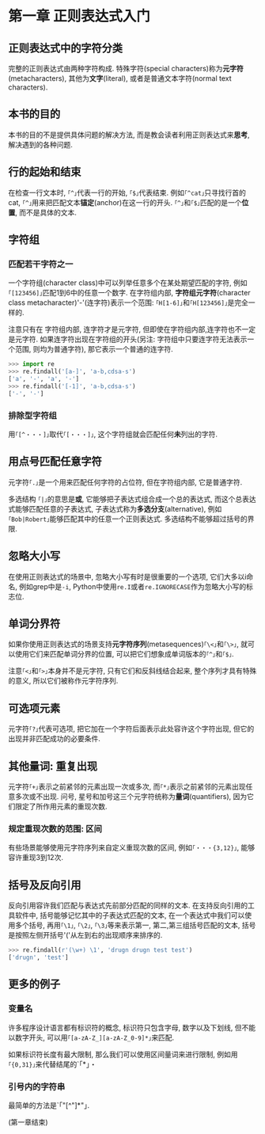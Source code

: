 # 第一章 正则表达式入门

## 正则表达式中的字符分类
完整的正则表达式由两种字符构成. 特殊字符(special characters)称为**元字符**(metacharacters), 其他为**文字**(literal), 或者是普通文本字符(normal text characters).

## 本书的目的
本书的目的不是提供具体问题的解决方法, 而是教会读者利用正则表达式来**思考**, 解决遇到的各种问题.

## 行的起始和结束
在检查一行文本时, `｢^｣`代表一行的开始, `｢$｣`代表结束. 例如`｢^cat｣`只寻找行首的cat, `｢^｣`用来把匹配文本**锚定**(anchor)在这一行的开头. `｢^｣`和`｢$｣`匹配的是一个**位置**, 而不是具体的文本.

## 字符组

### 匹配若干字符之一
一个字符组(character class)中可以列举任意多个在某处期望匹配的字符, 例如`｢[123456]｣`匹配1到6中的任意一个数字. 在字符组内部, **字符组元字符**(character class metacharacter)'-'(连字符)表示一个范围: `｢H[1-6]｣`和`｢H[123456]｣`是完全一样的.

注意只有在
字符组内部, 连字符才是元字符, 但即使在字符组内部,连字符也不一定是元字符. 如果连字符出现在字符组的开头(另注: 字符组中只要连字符无法表示一个范围, 则均为普通字符), 那它表示一个普通的连字符.

```python
>>> import re
>>> re.findall('[a-]', 'a-b,cdsa-s')
['a', '-', 'a', '-']
>>> re.findall('[-1]', 'a-b,cdsa-s')
['-', '-']
```

### 排除型字符组
用`｢[^・・・]｣`取代`｢[・・・]｣`, 这个字符组就会匹配任何**未**列出的字符.

## 用点号匹配任意字符
元字符`｢.｣`是一个用来匹配任何字符的占位符, 但在字符组内部, 它是普通字符.

多选结构
`｢|｣`的意思是**或**, 它能够把子表达式组合成一个总的表达式, 而这个总表达式能够匹配任意的子表达式, 子表达式称为**多选分支**(alternative), 例如`｢Bob|Robert｣`能够匹配其中的任意一个正则表达式.
多选结构不能够超过括号的界限.

## 忽略大小写
在使用正则表达式的场景中, 忽略大小写有时是很重要的一个选项, 它们大多以i命名, 例如grep中是`-i`, Python中使用`re.I`或者`re.IGNORECASE`作为忽略大小写的标志位.

## 单词分界符
如果你使用正则表达式的场景支持**元字符序列**(metasequences)`｢\<｣`和`｢\>｣`, 就可以使用它们来匹配单词分界的位置, 可以把它们想象成单词版本的`｢^｣`和`｢$｣`.

注意`｢<｣`和`｢>｣`本身并不是元字符, 只有它们和反斜线结合起来, 整个序列才具有特殊的意义, 所以它们被称作元字符序列.

## 可选项元素
元字符`｢?｣`代表可选项, 把它加在一个字符后面表示此处容许这个字符出现, 但它的出现并非匹配成功的必要条件.

## 其他量词: 重复出现
元字符`｢+｣`表示之前紧邻的元素出现一次或多次, 而`｢*｣`表示之前紧邻的元素出现任意多次或不出现. 问号, 星号和加号这三个元字符统称为**量词**(quantifiers), 因为它们限定了所作用元素的重现次数.

### 规定重现次数的范围: 区间
有些场景能够使用元字符序列来自定义重现次数的区间, 例如`｢・・・{3,12}｣`, 能够容许重现3到12次.

## 括号及反向引用
反向引用容许我们匹配与表达式先前部分匹配的同样的文本. 在支持反向引用的工具软件中, 括号能够记忆其中的子表达式匹配的文本, 在一个表达式中我们可以使用多个括号, 再用`｢\1｣`, `｢\2｣`, `｢\3｣`等来表示第一, 第二,第三组括号匹配的文本, 括号是按照左侧开括号'('从左到右的出现顺序来排序的.

```python
>>> re.findall(r'(\w+) \1', 'drugn drugn test test')
['drugn', 'test']
```

## 更多的例子

### 变量名
许多程序设计语言都有标识符的概念, 标识符只包含字母, 数字以及下划线, 但不能以数字开头, 可以用`｢[a-zA-Z_][a-zA-Z_0-9]*｣`来匹配.

如果标识符长度有最大限制, 那么我们可以使用区间量词来进行限制, 例如用`｢{0,31}｣`来代替结尾的`｢*｣・

### 引号内的字符串
最简单的方法是`｢"[^"]*"｣.

(第一章结束)


